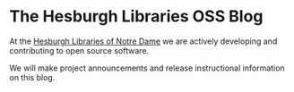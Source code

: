 The Hesburgh Libraries OSS Blog
===============================

At the [Hesburgh Libraries of Notre Dame](http://www.library.nd.edu/) we are actively developing and contributing to open source software.

We will make project announcements and release instructional information on this blog.
